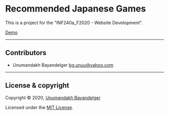 # Recommended Japanese Games

This is a project for the "INF240a_F2020 - Website Development".

[Demo](https://upbeat-euler-384ba1.netlify.app/)

---

## Contributors

- Unumandakh Bayandelger <bg.unuu@yahoo.com>

---

## License & copyright

Copyright © 2020, [Unumandakh Bayandelger](https://github.com/uno-b/)

Licensed under the [MIT License](LICENSE).
